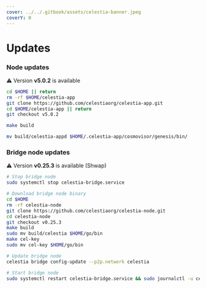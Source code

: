 ```yaml
---
cover: ../../.gitbook/assets/celestia-banner.jpeg
coverY: 0
---
```


# Updates

### Node updates
⚠️ Version **v5.0.2** is available

```bash
cd $HOME || return
rm -rf $HOME/celestia-app
git clone https://github.com/celestiaorg/celestia-app.git
cd $HOME/celestia-app || return
git checkout v5.0.2

make build

mv build/celestia-appd $HOME/.celestia-app/cosmovisor/genesis/bin/
```

### Bridge node updates

⚠️ Version **v0.25.3** is available (Shwap)

```bash
# Stop bridge node
sudo systemctl stop celestia-bridge.service

# Download bridge node binary
cd $HOME 
rm -rf celestia-node 
git clone https://github.com/celestiaorg/celestia-node.git 
cd celestia-node
git checkout v0.25.3
make build
sudo mv build/celestia $HOME/go/bin
make cel-key
sudo mv cel-key $HOME/go/bin

# Update bridge node
celestia bridge config-update --p2p.network celestia

# Start bridge node
sudo systemctl restart celestia-bridge.service && sudo journalctl -u celestia-bridge.service -f -o cat
```